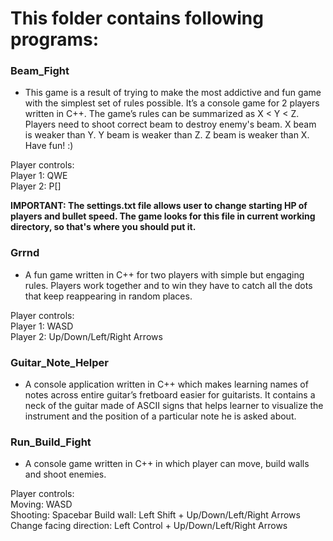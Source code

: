 #   This folder contains following programs:

### Beam_Fight
- This game is a result of trying to make the most addictive and fun game with the simplest set of rules possible. It’s a console game for 2 players written in C++. 
The game’s rules can be summarized as X < Y < Z. Players need to shoot correct beam to destroy enemy's beam. X beam is weaker than Y. Y beam is weaker than Z.
Z beam is weaker than X. Have fun! :) 

Player controls:  
Player 1: QWE  
Player 2: P[]  

**IMPORTANT: The settings.txt file allows user to change starting HP of players and bullet speed. The game looks for this file in current working directory, so that's
where you should put it.**

### Grrnd
- A fun game written in C++ for two players with simple but engaging rules. Players work together and to win they have to catch all the dots that keep reappearing in random places.

Player controls:  
Player 1: WASD  
Player 2: Up/Down/Left/Right Arrows

### Guitar_Note_Helper
- A console application written in C++ which makes learning names of notes across entire guitar’s fretboard easier for guitarists. 
It contains a neck of the guitar made of ASCII signs that helps learner to visualize the instrument and the position of a particular note he is asked about.

### Run_Build_Fight
- A console game written in C++ in which player can move, build walls and shoot enemies.

Player controls:  
Moving: WASD  
Shooting: Spacebar
Build wall: Left Shift + Up/Down/Left/Right Arrows  
Change facing direction: Left Control + Up/Down/Left/Right Arrows
